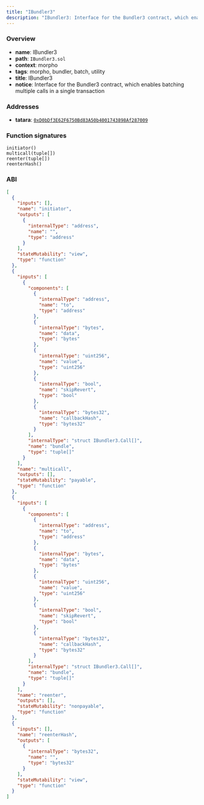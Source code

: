 ```yaml
---
title: "IBundler3"
description: "IBundler3: Interface for the Bundler3 contract, which enables batching multiple calls in a single transaction"
---
```


### Overview

- **name**: IBundler3
- **path**: `IBundler3.sol`
- **context**: morpho
- **tags**: morpho, bundler, batch, utility
- **title**: IBundler3
- **notice**: Interface for the Bundler3 contract, which enables batching multiple calls in a single transaction

### Addresses

- **tatara**: [`0xD0bDf3E62F6750Bd83A50b4001743898Af287009`](https://explorer.tatara.katana.network/address/0xD0bDf3E62F6750Bd83A50b4001743898Af287009)

### Function signatures

```
initiator()
multicall(tuple[])
reenter(tuple[])
reenterHash()
```

### ABI

```json
[
  {
    "inputs": [],
    "name": "initiator",
    "outputs": [
      {
        "internalType": "address",
        "name": "",
        "type": "address"
      }
    ],
    "stateMutability": "view",
    "type": "function"
  },
  {
    "inputs": [
      {
        "components": [
          {
            "internalType": "address",
            "name": "to",
            "type": "address"
          },
          {
            "internalType": "bytes",
            "name": "data",
            "type": "bytes"
          },
          {
            "internalType": "uint256",
            "name": "value",
            "type": "uint256"
          },
          {
            "internalType": "bool",
            "name": "skipRevert",
            "type": "bool"
          },
          {
            "internalType": "bytes32",
            "name": "callbackHash",
            "type": "bytes32"
          }
        ],
        "internalType": "struct IBundler3.Call[]",
        "name": "bundle",
        "type": "tuple[]"
      }
    ],
    "name": "multicall",
    "outputs": [],
    "stateMutability": "payable",
    "type": "function"
  },
  {
    "inputs": [
      {
        "components": [
          {
            "internalType": "address",
            "name": "to",
            "type": "address"
          },
          {
            "internalType": "bytes",
            "name": "data",
            "type": "bytes"
          },
          {
            "internalType": "uint256",
            "name": "value",
            "type": "uint256"
          },
          {
            "internalType": "bool",
            "name": "skipRevert",
            "type": "bool"
          },
          {
            "internalType": "bytes32",
            "name": "callbackHash",
            "type": "bytes32"
          }
        ],
        "internalType": "struct IBundler3.Call[]",
        "name": "bundle",
        "type": "tuple[]"
      }
    ],
    "name": "reenter",
    "outputs": [],
    "stateMutability": "nonpayable",
    "type": "function"
  },
  {
    "inputs": [],
    "name": "reenterHash",
    "outputs": [
      {
        "internalType": "bytes32",
        "name": "",
        "type": "bytes32"
      }
    ],
    "stateMutability": "view",
    "type": "function"
  }
]
```
